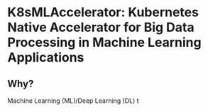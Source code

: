 # K8sMLAccelerator: Kubernetes Native Accelerator for Big Data Processing in Machine Learning Applications

## Why?

Machine Learning (ML)/Deep Learning (DL) t